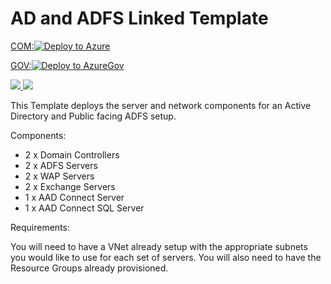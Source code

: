 # AD and ADFS Linked Template

[COM:![Deploy to Azure](https://azuredeploy.net/deploybutton.png)](https://portal.azure.com/#create/Microsoft.Template/uri/https://github.com/mcrosstx/AD_ADFS_Linked/master/azuredeploy.json)

[GOV:![Deploy to AzureGov](https://azuredeploy.net/deploybutton.png)](https://portal.azure.us/#create/Microsoft.Template/uri/https%3A%2F%2Fraw.githubusercontent.com%2mcrosstx%2FAD_ADFS_Linked%2Fmaster%2Fazuredeploy.json)

<a href="https://portal.azure.us/#create/Microsoft.Template/uri/https%3A%2F%2Fraw.githubusercontent.com%2mcrosstx%2FAD_ADFS_Linked%2Fmaster%2Fazuredeploy.json" target="_blank">
    <img src="http://azuredeploy.net/deploybutton.png"/>
</a>

<a href="https://portal.azure.us/#create/Microsoft.Template/uri/https%3A%2F%2Fraw.githubusercontent.com%2Fkylgrn%2FAzure_Gov_PAN-2Firewalls-Public-load-balancer%2Fmaster%2FAzure_Gov_PAN-2Firewalls-Public-load-balancer%2Fazuredeploy.json" target="_blank">
    <img src="http://azuredeploy.net/deploybutton.png"/>
</a>

This Template deploys the server and network components for an Active Directory and Public facing ADFS setup.

Components:
* 2 x Domain Controllers
* 2 x ADFS Servers
* 2 x WAP Servers
* 2 x Exchange Servers
* 1 x AAD Connect Server
* 1 x AAD Connect SQL Server

Requirements:

You will need to have a VNet already setup with the appropriate subnets you would like to use for each set of servers. You will also need to have the Resource Groups already provisioned.
